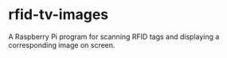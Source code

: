 # rfid-tv-images

A Raspberry Pi program for scanning RFID tags and displaying a corresponding image on screen.
